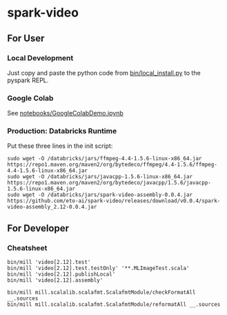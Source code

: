 # spark-video
## For User
### Local Development
Just copy and paste the python code from [bin/local_install.py](bin/local_install.py) to the pyspark REPL.

### Google Colab
See [notebooks/GoogleColabDemo.ipynb](notebooks/GoogleColabDemo.ipynb)

### Production: Databricks Runtime
Put these three lines in the init script:
```
sudo wget -O /databricks/jars/ffmpeg-4.4-1.5.6-linux-x86_64.jar https://repo1.maven.org/maven2/org/bytedeco/ffmpeg/4.4-1.5.6/ffmpeg-4.4-1.5.6-linux-x86_64.jar
sudo wget -O /databricks/jars/javacpp-1.5.6-linux-x86_64.jar https://repo1.maven.org/maven2/org/bytedeco/javacpp/1.5.6/javacpp-1.5.6-linux-x86_64.jar
sudo wget -O /databricks/jars/spark-video-assembly-0.0.4.jar https://github.com/eto-ai/spark-video/releases/download/v0.0.4/spark-video-assembly_2.12-0.0.4.jar
```

## For Developer
### Cheatsheet
```
bin/mill 'video[2.12].test'
bin/mill 'video[2.12].test.testOnly' '**.MLImageTest.scala'
bin/mill 'video[2.12].publishLocal'
bin/mill 'video[2.12].assembly'

bin/mill mill.scalalib.scalafmt.ScalafmtModule/checkFormatAll __.sources
bin/mill mill.scalalib.scalafmt.ScalafmtModule/reformatAll __.sources
```
